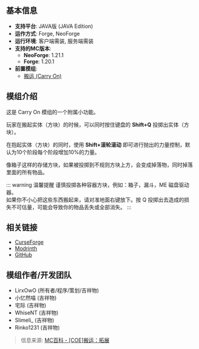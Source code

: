 <ModInfo 
  curseForgeId="carry-on-extend" 
  modName="搬运：拓展 (Carry On Extend)" 
  iconUrl="https://media.forgecdn.net/avatars/thumbnails/1229/565/64/64/638806530062161826.png"
  projectId="1245887"
/>

## 基本信息

- **支持平台**: JAVA版 (JAVA Edition)
- **运作方式**: Forge, NeoForge
- **运行环境**: 客户端需装, 服务端需装
- **支持的MC版本**:
  - **NeoForge**: 1.21.1
  - **Forge**: 1.20.1
- **前置模组**:
  - [搬运 (Carry On)](https://www.mcmod.cn/class/1081.html)

## 模组介绍

这是 Carry On 模组的一个附属小功能。

玩家在搬起实体（方块）的时候，可以同时按住键盘的 **Shift+Q** 投掷出实体（方块）。

在抱起实体（方块）的同时，使用 **Shift+滚轮滚动** 即可进行抛出的力量控制，默认为10个阶段每个阶段增加10%的力量。

像箱子这样的存储方块，如果被投掷到不规则方块上方，会变成掉落物，同时掉落里面的所有物品。

::: warning 温馨提醒
谨慎投掷各种容器方块，例如：箱子，漏斗，ME 磁盘驱动器。  
如果你不小心把这些东西搬起来，请对准地面右键放下。按 Q 投掷出去造成的损失不可估量，可能会导致你的物品丢失或全部消失。
:::

## 相关链接

- [CurseForge](https://www.curseforge.com/minecraft/mc-mods/carry-on-extend)
- [Modrinth](https://modrinth.com/mod/carry-on-extend)
- [GitHub](https://github.com/xiaoliziawa/CarryOnExtend)

## 模组作者/开发团队

- LirxOwO (所有者/程序/策划/吉祥物)
- 小忆然喵 (吉祥物)
- 宅际 (吉祥物)
- WhiseNT (吉祥物)
- Slimeli_ (吉祥物)
- Rinko1231 (吉祥物)

> 信息来源: [MC百科 - [COE]搬运：拓展](https://www.mcmod.cn/class/19417.html) 